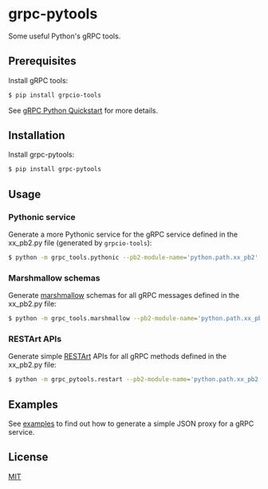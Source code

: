 # grpc-pytools

Some useful Python's gRPC tools.


## Prerequisites

Install gRPC tools:

```bash
$ pip install grpcio-tools
```

See [gRPC Python Quickstart][1] for more details.


## Installation

Install grpc-pytools:

```bash
$ pip install grpc-pytools
```


## Usage

### Pythonic service

Generate a more Pythonic service for the gRPC service defined in the xx_pb2.py file (generated by `grpcio-tools`):

```bash
$ python -m grpc_tools.pythonic --pb2-module-name='python.path.xx_pb2'
```

### Marshmallow schemas

Generate [marshmallow][2] schemas for all gRPC messages defined in the xx_pb2.py file:

```bash
$ python -m grpc_tools.marshmallow --pb2-module-name='python.path.xx_pb2'
```

### RESTArt APIs

Generate simple [RESTArt][3] APIs for all gRPC methods defined in the xx_pb2.py file:

```bash
$ python -m grpc_pytools.restart --pb2-module-name='python.path.xx_pb2' --grpc-server='localhost:50051'
```


## Examples

See [examples](examples) to find out how to generate a simple JSON proxy for a gRPC service.


## License

[MIT][4]


[1]: http://www.grpc.io/docs/quickstart/python.html#before-you-begin
[2]: https://github.com/marshmallow-code/marshmallow
[3]: https://github.com/RussellLuo/restart
[4]: http://opensource.org/licenses/MIT
